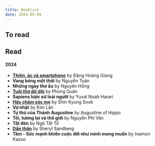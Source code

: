 ```yaml
---
title: Booklist
date: 2024-05-09
---
```

## To read


## Read

#### 2024
- [**Thiện, ác và smartphone**](/braindump/thien-ac-va-smartphone) by Đặng Hoàng Giang
- **Vang bóng một thời** by Nguyễn Tuân
- **Những ngày thơ ấu** by Nguyên Hồng
- [**Tuổi thơ dữ dội**](/braindump/tuoi-tho-du-doi.md) by Phùng Quán
- **Sapiens lược sử loài người** by Yuval Noah Harari
- [**Hãy chăm sóc mẹ**](braindump/hay-cham-soc-me.md) by Shin Kyung Sook
- **Vợ nhặt** by Kim Lân
- **Tự thú của Thánh Augustine** by Augustine of Hippo
- **Tôi, tương lai và thế giới** by Nguyễn Phi Vân
- **Tắt đèn** by Ngô Tất Tố
- [**Dấn thân**](braindump/dan-than.md) by Sheryl Sandberg
- **Tâm - Sức mạnh khiến cuộc đời như mình mong muốn** by Inamori Kazuo
